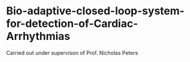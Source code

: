 # Bio-adaptive-closed-loop-system-for-detection-of-Cardiac-Arrhythmias
Carried out under supervison of Prof. Nicholas Peters

